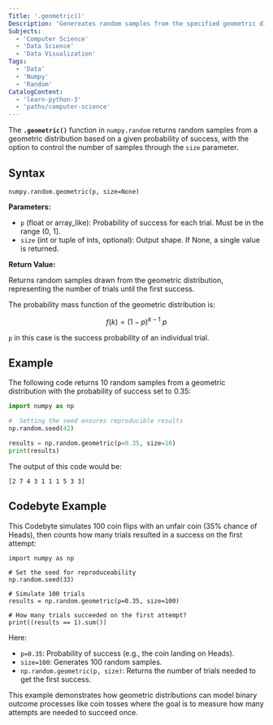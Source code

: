 ```yaml
---
Title: '.geometric()'
Description: 'Genereates random samples from the specified geometric distribution.'
Subjects:
  - 'Computer Science'
  - 'Data Science'
  - 'Data Visualization'
Tags:
  - 'Data'
  - 'Numpy'
  - 'Random'
CatalogContent:
  - 'learn-python-3'
  - 'paths/computer-science'
---
```


The **`.geometric()`** function in `numpy.random` returns random samples from a geometric distribution based on a given probability of success, with the option to control the number of samples through the `size` parameter.

## Syntax

```pseudo
numpy.random.geometric(p, size=None)
```

**Parameters:**

- `p` (float or array_like): Probability of success for each trial. Must be in the range (0, 1].
- `size` (int or tuple of ints, optional): Output shape. If None, a single value is returned.

**Return Value:**

Returns random samples drawn from the geometric distribution, representing the number of trials until the first success.

The probability mass function of the geometric distribution is:

$$
f(k) = (1 - p)^{k - 1} \ p
$$

`p` in this case is the success probability of an individual trial.

## Example

The following code returns 10 random samples from a geometric distribution with the probability of success set to 0.35:

```py
import numpy as np

#  Setting the seed ensures reproducible results
np.random.seed(42)

results = np.random.geometric(p=0.35, size=10)
print(results)
```

The output of this code would be:

```shell
[2 7 4 3 1 1 1 5 3 3]
```

## Codebyte Example

This Codebyte simulates 100 coin flips with an unfair coin (35% chance of Heads), then counts how many trials resulted in a success on the first attempt:

```codebyte/python
import numpy as np

# Set the seed for reproduceability
np.random.seed(33)

# Simulate 100 trials
results = np.random.geometric(p=0.35, size=100)

# How many trials succeeded on the first attempt?
print((results == 1).sum())
```

Here:

- `p=0.35`: Probability of success (e.g., the coin landing on Heads).
- `size=100`: Generates 100 random samples.
- `np.random.geometric(p, size)`: Returns the number of trials needed to get the first success.

This example demonstrates how geometric distributions can model binary outcome processes like coin tosses where the goal is to measure how many attempts are needed to succeed once.
